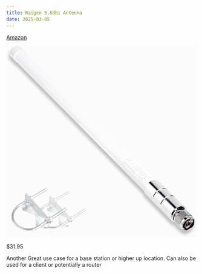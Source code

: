 ```yaml
---
title: Raigen 5.8dbi Antenna
date: 2025-03-05
---
```


[Amazon](https://a.co/d/6owUVOz)

![Generic Lora Antenna](raigen-58dbi.jpg)

$31.95

Another Great use case for a base station or higher up location. Can also be used for a client or potentially a router
